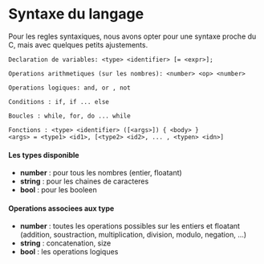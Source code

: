 # Syntaxe du langage

Pour les regles syntaxiques, nous avons opter pour une syntaxe proche du C, mais avec quelques petits ajustements.

```
Declaration de variables: <type> <identifier> [= <expr>];

Operations arithmetiques (sur les nombres): <number> <op> <number>

Operations logiques: and, or , not

Conditions : if, if ... else

Boucles : while, for, do ... while

Fonctions : <type> <identifier> ([<args>]) { <body> }
<args> = <type1> <id1>, [<type2> <id2>, ... , <typen> <idn>]
```

#### Les types disponible
+ **number** : pour tous les nombres (entier, floatant)
+ **string** : pour les chaines de caracteres
+ **bool** : pour les booleen

#### Operations associees aux type
+ **number** : toutes les operations possibles sur les entiers et floatant (addition, soustraction, multiplication, division, modulo, negation, ...)
+ **string** : concatenation, size
+ **bool** : les operations logiques